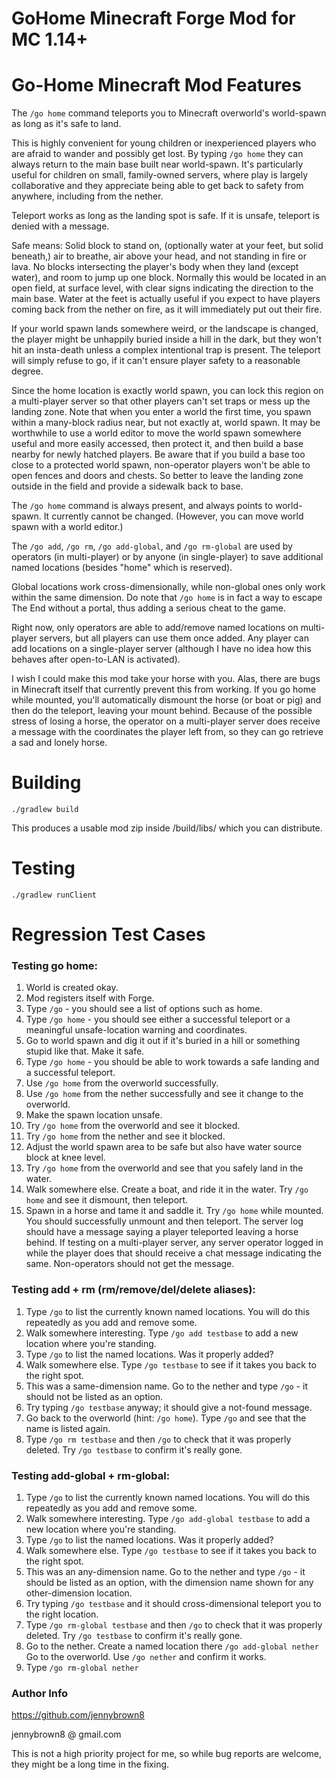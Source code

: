 # GoHome Minecraft Forge Mod for MC 1.14+

# Go-Home Minecraft Mod Features

The `/go home` command teleports you to Minecraft overworld's world-spawn as long as it's safe to land.  

This is highly convenient for young children or inexperienced players who are afraid to wander
and possibly get lost.  By typing `/go home` they can always return to the main base built near
world-spawn.  It's particularly useful for children on small, family-owned servers, where play is 
largely collaborative and they appreciate being able to get back to safety from anywhere,
including from the nether.

Teleport works as long as the landing spot is safe.  If it is unsafe, teleport is denied with a message.

Safe means: Solid  block to stand on, (optionally water at your feet, but solid beneath,) air to breathe, air 
above your head, and not standing in fire or lava.  No blocks intersecting the player's 
body when they land (except water), and room to jump up one block.  Normally this would be located
in an open field, at surface level, with clear signs indicating the direction to the main base.
Water at the feet is actually useful if you expect to have players coming back from the nether on fire,
as it will immediately put out their fire.

If your world spawn lands somewhere weird, or the landscape is changed, the player might be unhappily buried inside 
a hill in the dark, but they won't hit an insta-death unless a complex intentional trap is present.
The teleport will simply refuse to go, if it can't ensure player safety to a reasonable degree.

Since the home location is exactly world spawn, you can lock this region on a multi-player server so
that other players can't set traps or mess up the landing zone.  Note that when you enter a world 
the first time, you spawn within a many-block radius near, but not exactly at, world spawn.  It may 
be worthwhile to use a world editor to move the world spawn somewhere useful and more easily 
accessed, then protect it, and then build a base nearby for newly hatched players.  Be aware that if
you build a base too close to a protected world spawn, non-operator players won't be able to 
open fences and doors and chests.  So better to leave the landing zone outside in the field and 
provide a sidewalk back to base.

The `/go home` command is always present, and always points to world-spawn.  It currently cannot be changed.
(However, you can move world spawn with a world editor.)

The `/go add`, `/go rm`, `/go add-global`, and `/go rm-global` are used by operators (in multi-player) 
or by anyone (in single-player) to save additional named locations (besides "home" which is reserved).  

Global locations work cross-dimensionally, while non-global ones only work within the same dimension.
Do note that `/go home` is in fact a way to escape The End without a portal, thus adding a serious cheat
to the game.

Right now, only operators are able to add/remove named locations on multi-player servers, but 
all players can use them once added.  Any player can add locations on a single-player 
server (although I have no idea how this behaves after open-to-LAN is activated).

I wish I could make this mod take your horse with you.  Alas, there are bugs in Minecraft itself
that currently prevent this from working.  If you go home while mounted, you'll automatically
dismount the horse (or boat or pig) and then do the teleport, leaving your mount behind.
Because of the possible stress of losing a horse, the operator on a multi-player server does
receive a message with the coordinates the player left from, so they can go retrieve a 
sad and lonely horse.



# Building
`./gradlew build`

This produces a usable mod zip inside /build/libs/ which you can distribute.


# Testing

`./gradlew runClient`


# Regression Test Cases


### Testing go home:

1. World is created okay.
2. Mod registers itself with Forge.
3. Type `/go` - you should see a list of options such as home.
4. Type `/go home` - you should see either a successful teleport or a meaningful unsafe-location warning and coordinates.
5. Go to world spawn and dig it out if it's buried in a hill or something stupid like that. Make it safe.
6. Type `/go home` - you should be able to work towards a safe landing and a successful teleport.
7. Use `/go home` from the overworld successfully.
8. Use `/go home` from the nether successfully and see it change to the overworld.
9. Make the spawn location unsafe.
10. Try `/go home` from the overworld and see it blocked.
11. Try `/go home` from the nether and see it blocked.
12. Adjust the world spawn area to be safe but also have water source block at knee level.
13. Try `/go home` from the overworld and see that you safely land in the water.
14. Walk somewhere else.  Create a boat, and ride it in the water.  Try `/go home` and see it dismount, then teleport.
15. Spawn in a horse and tame it and saddle it. Try `/go home` while mounted.  You should successfully unmount and then teleport.  The server log should have a message saying a player teleported leaving a horse behind.  If 
testing on a multi-player server, any server operator logged in while the player does that should receive
a chat message indicating the same.  Non-operators should not get the message.

### Testing add + rm (rm/remove/del/delete aliases):

1. Type `/go` to list the currently known named locations.  You will do this repeatedly as you add and remove some.
2. Walk somewhere interesting. Type `/go add testbase` to add a new location where you're standing.
3. Type `/go` to list the named locations.  Was it properly added?
4. Walk somewhere else.  Type `/go testbase` to see if it takes you back to the right spot.
5. This was a same-dimension name.  Go to the nether and type `/go` - it should not be listed as an option.  
6. Try typing `/go testbase` anyway; it should give a not-found message.
7. Go back to the overworld (hint: `/go home`).  Type `/go` and see that the name is listed again.
8. Type `/go rm testbase` and then `/go` to check that it was properly deleted.  Try `/go testbase` to confirm it's really gone.

### Testing add-global + rm-global:

1. Type `/go` to list the currently known named locations.  You will do this repeatedly as you add and remove some.
2. Walk somewhere interesting. Type `/go add-global testbase` to add a new location where you're standing.
3. Type `/go` to list the named locations.  Was it properly added?
4. Walk somewhere else.  Type `/go testbase` to see if it takes you back to the right spot.
5. This was an any-dimension name.  Go to the nether and type `/go` - it should be listed as an option, with the dimension name shown for 
any other-dimension location.
6. Try typing `/go testbase` and it should cross-dimensional teleport you to the right location.
7. Type `/go rm-global testbase` and then `/go` to check that it was properly deleted.  Try `/go testbase` to confirm it's really gone.
8. Go to the nether.  Create a named location there `/go add-global nether`  Go to the overworld.  Use `/go nether` and confirm it works.
9. Type `/go rm-global nether`


### Author Info

<https://github.com/jennybrown8>

jennybrown8 @ gmail.com

This is not a high priority project for me, so while bug reports are welcome, they might be a long time in the fixing.


